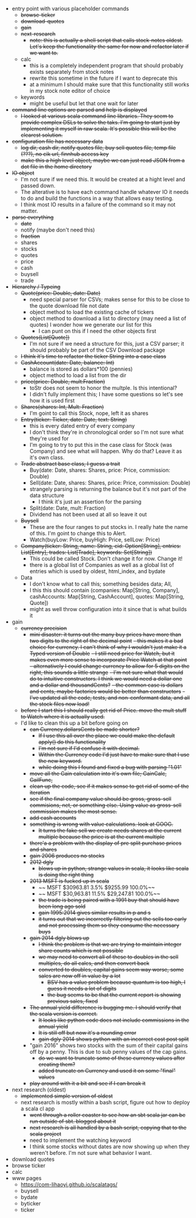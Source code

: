 - entry point with various placeholder commands
  - ~~browse-ticker~~
  - ~~download-quotes~~
  - ~~gain~~
  - ~~next-research~~
    - ~~note: this is actually a shell script that calls stock-notes oldest. Let's keep the functionality the same for now and refactor later if we want to.~~
  - calc
    - this is a completely independent program that should probably exists separately from stock notes
    - rewrite this sometime in the future if I want to deprecate this
    - at a minimum I should make sure that this functionality still works in my stock note editor of choice
  - keywords
    - might be useful but let that one wait for later
- ~~command line options are parsed and help is displayed~~
  - ~~I looked at various scala command line libraries. They seem to provide complex DSLs to solve the taks. I'm going to start just by implementing it myself in raw scala. It's possible this will be the clearest solution.~~
- ~~configuration file has necessary data~~
  - ~~log dir, cash dir, notify quotes file, buy sell quotes file, temp file (???), no cik url, finnhub access key~~
  - ~~make this a high level object, maybe we can just read JSON from a dot file in the home directory~~
- ~~IO object~~
  - I'm not sure if we need this. It would be created at a hight level and passed down.
  - The alterative is to have each command handle whatever IO it needs to do and build the functions in a way that allows easy testing.
  - I think most IO results in a failure of the command so it may not matter.
- ~~parse everything~~
  - ~~date~~
  - notify (maybe don't need this)
  - ~~fraction~~
  - shares
  - stocks
  - quotes
  - price
  - cash
  - buysell
  - trade
- ~~Hierarchy / Typeing~~
  - ~~Quote(price: Double, date: Date)~~
    - need special parser for CSVs; makes sense for this to be close to the quote download file not date
    - object method to load the existing cache of tickers
    - object method to download a list to directory (may need a list of quotes) I wonder how we generate our list for this
      - I can punt on this if I need the other objects first
  - ~~Quotes(List[Quote])~~
    - I'm not sure if we need a structure for this, just a CSV parser; it should probably be part of the CSV Download package
  - ~~I think it's time to refactor the ticker String into a case class~~
  - ~~CashAccount(date: Date, balance: Int)~~
    - balance is stored as dollars*100 (pennies)
    - object method to load a list from the dir
  - ~~price(price: Double, mult:Fraction)~~
    - toStr does not seem to honor the multple. Is this intentional?
    - I didn't fully implement this; I have some questions so let's see how it is used first
  - ~~Shares(shares: Int, Mult: Fraction)~~
    - I'm goint to call this Stock, nope, left it as shares
  - ~~Entry(ticker: Ticker, date: Date, text: String)~~
    - this is every dated entry of every company
    - I don't think they're in chronological order so I'm not sure what they're used for
    - I'm going to try to put this in the case class for Stock (was Company) and see what will happen. Why do that? Leave it as it's own class.
  - ~~Trade abstract base class, I guess a trait~~
    - Buy(date: Date, shares: Shares, price: Price, commission: Double)
    - Sell(date: Date, shares: Shares, price: Price, commission: Double)
    - strangely parsing is returning the balance but it's not part of the data structure
      - I think it's just an assertion for the parsing
    - Split(date: Date, mult: Fraction)
    - Dividend has not been used at all so leave it out
  - ~~Buysell~~
    - These are the four ranges to put stocks in. I really hate the name of this. I'm goint to change this to Alert.
    - Watch(buyLow: Price, buyHigh: Price, sellLow: Price)
  - ~~Company(ticker: String, name: String, cid: Option[String], entries: List[Entry], trades: List[Trade], keywords: Set[String])~~
    - This could be called Stock. Don't change it for now. Change it!
    - there is a global list of Companies as well as a global list of entries which is used by oldest, html_index, and bydate
  - Data
    - I don't know what to call this; something besides data; All, 
    - I this this should contain (companies: Map[String, Company], cashAccounts: Map[String, CashAccount], quotes: Map[String, Quote])
    - might as well throw configuration into it since that is what builds it
- gain
  - ~~currency precision~~
    - ~~mini disaster: it turns out the many buy prices have more than two digits to the right of the decimal point~~
      ~~- this makes it a bad choice for currency. I can't think of why I wouldn't just make it a Typed version of Double~~
      ~~- I still need price for Watch, but it makes even more sense to incorporate Price Watch at that point~~
      ~~- alternatively I could change currency to allow for 5 digits on the right, this sounds a little strange~~
      ~~- I'm not sure what that would do to intuitive constructors. I think we would need a dollar one and a dollar and thousandCents?~~
      ~~- the common case is dollars and cents, maybe factories would be better than constructors~~
      ~~- I've updated all the code, tests, and non-conformant data, and all the stock files now load!~~
  - ~~before I start this I should really get rid of Price. move the mult stuff to Watch where it is actually used.~~
  - I'd like to clean this up a bit before going on
    - ~~can Currency.dollarsCents be made shorter?~~
      - ~~If I use this all over the place we could make the default apply() do this functionality~~
      - ~~I'm not sure if I'd confuse it with decimal.~~
      - ~~Within the Currency code I'd just have to make sure that I use the new keyword.~~
      - ~~while doing this I found and fixed a bug with parsing "1.01"~~
    - ~~move all the Gain calculation into it's own file; GainCalc, GailFunc,~~
    - ~~clean up the code, see if it makes sense to get rid of some of the iteration~~
    - ~~see if the final company value should be gross, gross-sell commisions, net, or something else. Using value as gross-sell commission makes the most sense.~~
    - ~~add cash accounts~~
    - ~~something is wrong with value calculations. look at GOOG.~~
      - ~~It turns the fake sell we create needs shares at the current multiple because the price is at the current multiple~~
    - ~~there'a a problem with the display of pre split purchase prices and shares~~
    - ~~gain 2006 produces no stocks~~
    - ~~2012 dgly~~
      - ~~blows up in python, strange values in scala, it looks like scala is doing the right thing~~
    - ~~2013 MSFT is fucked up in scala~~
      - ~~      MSFT     $30963.81  3.5%      $9255.99          100.0%~~
      - ~~      MSFT        $30,963.81  11.5%     $29,247.81         100.0%~~
      - ~~the trade is being paired with a 1991 buy that should have been long ago sold~~
      - ~~gain 1995:2014 gives similar results in p and s~~
      - ~~it turns out that we incorrectly filtering out the sells too early and not processing them so they consume the necessary buys~~
    - ~~gain 2014 dgly blows up~~
      - ~~I think the problem is that we are trying to maintain integer share counts which is not possible~~
      - ~~we may need to convert all of these to doubles in the sell multiples, do all calcs, and then convert back~~
      - ~~converted to doubles, capital gains seem way worse, some sales are now off in value by a lot~~
        - ~~BSV has a value problem because quantum is too high, I guess it needs a lot of digits~~
        - ~~the bug seems to be that the current report is showing previous sales, fixed~~
    - ~~The annual yield difference is bugging me. I should verify that the scala version is correct.~~
      - ~~It looks like python code does not include commissions in the annual yield~~
      - ~~It is still off but now it's a rounding error~~
      - ~~gain dgly 2014 shows python with an incorrect cost post split~~
    - "gain 2016" shows two stocks with the sum of their capital gains off by a penny. This is due to sub penny values of the cap gains.
      - ~~do we want to truncate some of these currency values after creating them?~~
      - ~~added truncate on Currency and used it on some "final" values~~
    - ~~play around with it a bit and see if I can break it~~
- next research (oldest)
  - ~~implemented simple version of oldest~~
  - next research is mostly within a bash script, figure out how to deploy a scala cl app
    - ~~went through a roller coaster to see how an sbt scala jar can be run outside of sbt. blogged about it~~
    - ~~next research is all handled by a bash script, copying that to the scala project~~
    - need to implement the watching keyword
    - I think some stocks without dates are now showing up when they weren't before. I'm not sure what behavior I want.
- download quotes
- browse ticker
- calc
- www pages
  - https://com-lihaoyi.github.io/scalatags/
  - buysell
  - bydate
  - byticker
  - ticker
